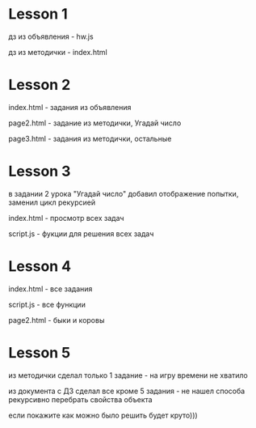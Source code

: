 # Lesson 1
  дз из объявления - hw.js
  
  дз из методички - index.html
  
# Lesson 2
  index.html - задания из объявления
  
  page2.html - задание из методички, Угадай число
  
  page3.html - задания из методички, остальные
  
  # Lesson 3
  в задании 2 урока "Угадай число" добавил отображение попытки, заменил цикл рекурсией
  
  index.html - просмотр всех задач
  
  script.js - фукции для решения всех задач
  
  # Lesson 4
  
  index.html - все задания
  
  script.js - все функции
  
  page2.html - быки и коровы
  
  # Lesson 5
  
  из методички сделал только 1 задание - на игру времени не хватило
  
  из документа с ДЗ сделал все кроме 5 задания - не нашел способа рекурсивно перебрать свойства объекта
  
  если покажите как можно было решить будет круто)))
